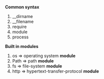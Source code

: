 **Common syntax**

1. \_\_dirname
2. \_\_filename
3. require
4. module
5. process

**Built in modules**

1. os => operating system **module**
2. Path => path **module**
3. fs => file-system **module**
4. http => hypertext-transfer-protocol **module**
